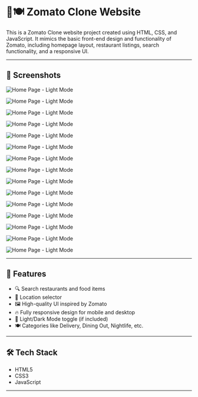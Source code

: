 # 🍔🍽️ Zomato Clone Website

This is a Zomato Clone website project created using HTML, CSS, and JavaScript. It mimics the basic front-end design and functionality of Zomato, including homepage layout, restaurant listings, search functionality, and a responsive UI.

---

## 📸 Screenshots

![Home Page - Light Mode](img/1.png)

![Home Page - Light Mode](img/2.png)

![Home Page - Light Mode](img/3.png)

![Home Page - Light Mode](img/4.png)

![Home Page - Light Mode](img/5.png)

![Home Page - Light Mode](img/6.png)

![Home Page - Light Mode](img/7.png)

![Home Page - Light Mode](img/8.png)

![Home Page - Light Mode](img/9.png)

![Home Page - Light Mode](img/10.png)

![Home Page - Light Mode](img/11.png)

![Home Page - Light Mode](img/12.png)

![Home Page - Light Mode](img/13.png)

![Home Page - Light Mode](img/14.png)

![Home Page - Light Mode](img/15.png)


---

## 🚀 Features

- 🔍 Search restaurants and food items
- 📍 Location selector
- 🖼️ High-quality UI inspired by Zomato
- 🔥 Fully responsive design for mobile and desktop
- 🌙 Light/Dark Mode toggle (if included)
- 🍽️ Categories like Delivery, Dining Out, Nightlife, etc.

---

## 🛠️ Tech Stack

- HTML5
- CSS3 
- JavaScript

---


